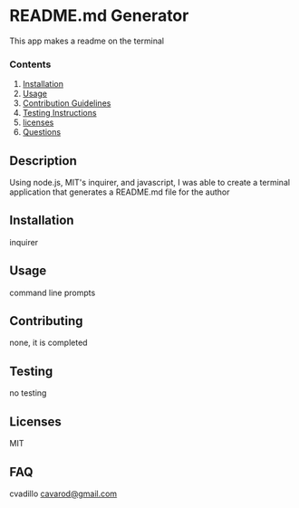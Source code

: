 # README.md Generator

This app makes a readme on the terminal

### Contents

1. [Installation](#installation)
2. [Usage](#usage)
3. [Contribution Guidelines](#contributing)
4. [Testing Instructions](#testing)
7. [licenses](#licenses)
8. [Questions](#FAQ)

## Description

Using node.js, MIT's inquirer, and javascript, I was able to create a terminal application that generates a README.md file for the author

## Installation

inquirer

## Usage

command line prompts

## Contributing

none, it is completed

## Testing

no testing

## Licenses

MIT

## FAQ
cvadillo
cavarod@gmail.com

